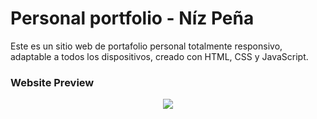 # Personal portfolio - Níz Peña

Este es un sitio web de portafolio personal totalmente responsivo, adaptable a todos los dispositivos, creado con HTML, CSS y JavaScript.

### Website Preview
<p align="center"> 
  <kbd>
    <a href="https://varadbhogayata.github.io" target="_blank"><img src="examples/preview.gif">
  </a>
  </kbd>
</p>